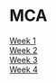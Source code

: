 # MCA

[Week 1](week1.md)<br>
[Week 2](week2.md)<br>
[Week 3](verovio.html)<br>
[Week 4](week4.md)<br>
